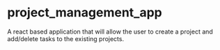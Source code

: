 # project_management_app

A react based application that will allow the user to create a project and add/delete tasks to the existing projects.
